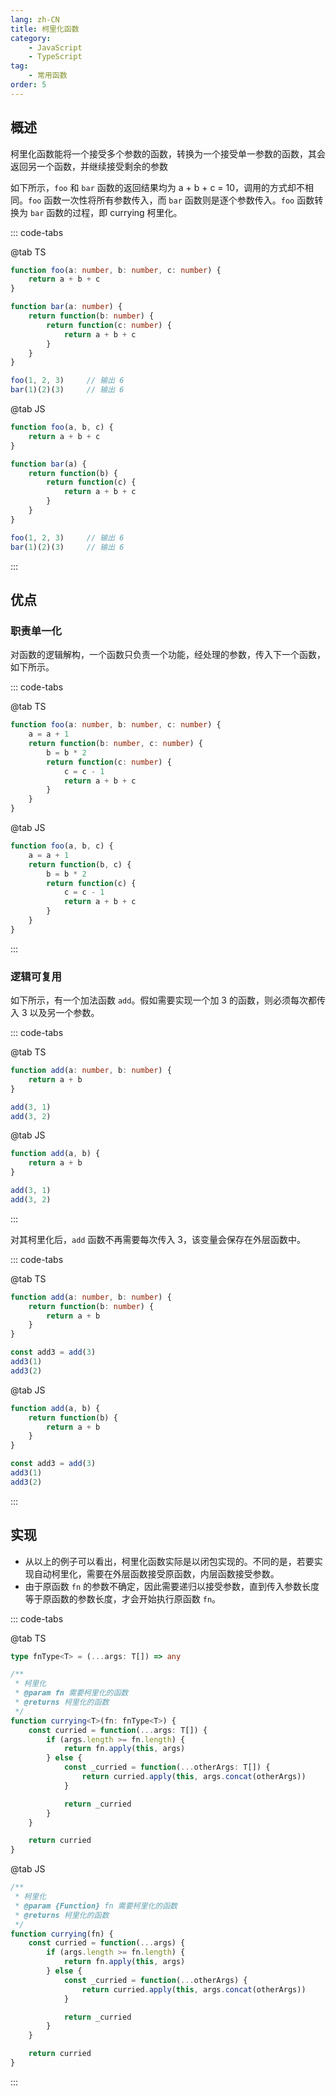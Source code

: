 ```yaml
---
lang: zh-CN
title: 柯里化函数
category:
    - JavaScript
    - TypeScript
tag:
    - 常用函数
order: 5
---
```


## 概述

柯里化函数能将一个接受多个参数的函数，转换为一个接受单一参数的函数，其会返回另一个函数，并继续接受剩余的参数

如下所示，`foo` 和 `bar` 函数的返回结果均为 a + b + c = 10，调用的方式却不相同。`foo` 函数一次性将所有参数传入，而 `bar` 函数则是逐个参数传入。`foo` 函数转换为 `bar` 函数的过程，即 currying 柯里化。

<!-- more -->

::: code-tabs

@tab TS

```ts
function foo(a: number, b: number, c: number) {
    return a + b + c
}

function bar(a: number) {
    return function(b: number) {
        return function(c: number) {
            return a + b + c
        }
    }
}

foo(1, 2, 3)     // 输出 6
bar(1)(2)(3)     // 输出 6
```

@tab JS

```js
function foo(a, b, c) {
    return a + b + c
}

function bar(a) {
    return function(b) {
        return function(c) {
            return a + b + c
        }
    }
}

foo(1, 2, 3)     // 输出 6
bar(1)(2)(3)     // 输出 6
```

:::

## 优点

### 职责单一化

对函数的逻辑解构，一个函数只负责一个功能，经处理的参数，传入下一个函数，如下所示。

::: code-tabs

@tab TS

```ts
function foo(a: number, b: number, c: number) {
    a = a + 1
    return function(b: number, c: number) {
        b = b * 2
        return function(c: number) {
            c = c - 1
            return a + b + c
        }
    }
}
```

@tab JS

```js
function foo(a, b, c) {
    a = a + 1
    return function(b, c) {
        b = b * 2
        return function(c) {
            c = c - 1
            return a + b + c
        }
    }
}
```

:::

### 逻辑可复用

如下所示，有一个加法函数 `add`。假如需要实现一个加 3 的函数，则必须每次都传入 3 以及另一个参数。

::: code-tabs

@tab TS

```ts
function add(a: number, b: number) {
    return a + b
}

add(3, 1)
add(3, 2)
```

@tab JS

```js
function add(a, b) {
    return a + b
}

add(3, 1)
add(3, 2)
```

:::

对其柯里化后，`add` 函数不再需要每次传入 3，该变量会保存在外层函数中。

::: code-tabs

@tab TS

```ts
function add(a: number, b: number) {
    return function(b: number) {
        return a + b
    }
}

const add3 = add(3)
add3(1)
add3(2)
```

@tab JS

```js
function add(a, b) {
    return function(b) {
        return a + b
    }
}

const add3 = add(3)
add3(1)
add3(2)
```

:::

## 实现

- 从以上的例子可以看出，柯里化函数实际是以闭包实现的。不同的是，若要实现自动柯里化，需要在外层函数接受原函数，内层函数接受参数。
- 由于原函数 `fn` 的参数不确定，因此需要递归以接受参数，直到传入参数长度等于原函数的参数长度，才会开始执行原函数 `fn`。

::: code-tabs

@tab TS

```ts
type fnType<T> = (...args: T[]) => any

/**
 * 柯里化
 * @param fn 需要柯里化的函数
 * @returns 柯里化的函数
 */
function currying<T>(fn: fnType<T>) {
    const curried = function(...args: T[]) {
        if (args.length >= fn.length) {
            return fn.apply(this, args)
        } else {
            const _curried = function(...otherArgs: T[]) {
                return curried.apply(this, args.concat(otherArgs))
            }

            return _curried
        }
    }

    return curried
}
```

@tab JS

```js
/**
 * 柯里化
 * @param {Function} fn 需要柯里化的函数
 * @returns 柯里化的函数
 */
function currying(fn) {
    const curried = function(...args) {
        if (args.length >= fn.length) {
            return fn.apply(this, args)
        } else {
            const _curried = function(...otherArgs) {
                return curried.apply(this, args.concat(otherArgs))
            }

            return _curried
        }
    }

    return curried
}
```

:::
